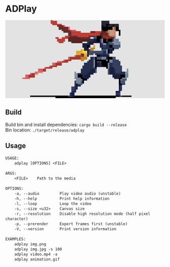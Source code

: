 # ADPlay
<p align="center">
  <img src="./demo.gif">
</p>

## Build
Build bin and install dependencies: `cargo build --release`  
Bin location: `./target/release/adplay`

## Usage
```
USAGE:
    adplay [OPTIONS] <FILE>

ARGS:
    <FILE>    Path to the media

OPTIONS:
    -a, --audio         Play video audio (unstable)
    -h, --help          Print help information
    -l, --loop          Loop the video 
    -s, --size <u32>    Canvas size
    -r, --resolution    Disable high resolution mode (half pixel character)
    -p, --prerender     Export frames first (unstable)
    -V, --version       Print version information

EXAMPLES: 
    adplay img.png
    adplay img.jpg -s 100
    adplay video.mp4 -a
    adplay animation.gif
```

